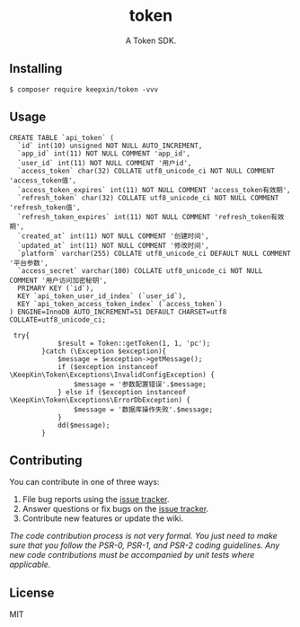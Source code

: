 <h1 align="center"> token </h1>

<p align="center"> A Token SDK.</p>


## Installing

```shell
$ composer require keepxin/token -vvv
```

## Usage
```shell
CREATE TABLE `api_token` (
  `id` int(10) unsigned NOT NULL AUTO_INCREMENT,
  `app_id` int(11) NOT NULL COMMENT 'app_id',
  `user_id` int(11) NOT NULL COMMENT '用户id',
  `access_token` char(32) COLLATE utf8_unicode_ci NOT NULL COMMENT 'access_token值',
  `access_token_expires` int(11) NOT NULL COMMENT 'access_token有效期',
  `refresh_token` char(32) COLLATE utf8_unicode_ci NOT NULL COMMENT 'refresh_token值',
  `refresh_token_expires` int(11) NOT NULL COMMENT 'refresh_token有效期',
  `created_at` int(11) NOT NULL COMMENT '创建时间',
  `updated_at` int(11) NOT NULL COMMENT '修改时间',
  `platform` varchar(255) COLLATE utf8_unicode_ci DEFAULT NULL COMMENT '平台参数',
  `access_secret` varchar(100) COLLATE utf8_unicode_ci NOT NULL COMMENT '用户访问加密秘钥',
  PRIMARY KEY (`id`),
  KEY `api_token_user_id_index` (`user_id`),
  KEY `api_token_access_token_index` (`access_token`)
) ENGINE=InnoDB AUTO_INCREMENT=51 DEFAULT CHARSET=utf8 COLLATE=utf8_unicode_ci;
```
```shell
 try{
            $result = Token::getToken(1, 1, 'pc');
        }catch (\Exception $exception){
            $message = $exception->getMessage();
            if ($exception instanceof \KeepXin\Token\Exceptions\InvalidConfigException) {
                $message = '参数配置错误'.$message;
            } else if ($exception instanceof \KeepXin\Token\Exceptions\ErrorDbException) {
                $message = '数据库操作失败'.$message;
            }
            dd($message);
        }
```
## Contributing

You can contribute in one of three ways:

1. File bug reports using the [issue tracker](https://github.com/keepxin/token/issues).
2. Answer questions or fix bugs on the [issue tracker](https://github.com/keepxin/token/issues).
3. Contribute new features or update the wiki.

_The code contribution process is not very formal. You just need to make sure that you follow the PSR-0, PSR-1, and PSR-2 coding guidelines. Any new code contributions must be accompanied by unit tests where applicable._

## License

MIT
